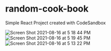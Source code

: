 # random-cook-book
Simple React Project created with CodeSandbox


![Screen Shot 2021-08-16 at 5 18 44 PM](https://user-images.githubusercontent.com/78755069/129587705-9e5fb94d-07e8-41cb-ad31-444fb444fc32.png)
![Screen Shot 2021-08-16 at 5 19 45 PM](https://user-images.githubusercontent.com/78755069/129587715-bd0ab175-bae5-440c-8fbd-11c230fe0982.png)
![Screen Shot 2021-08-16 at 5 13 22 PM](https://user-images.githubusercontent.com/78755069/129705585-00d4530a-bd89-4e46-b4a0-2de19558be5d.png)

